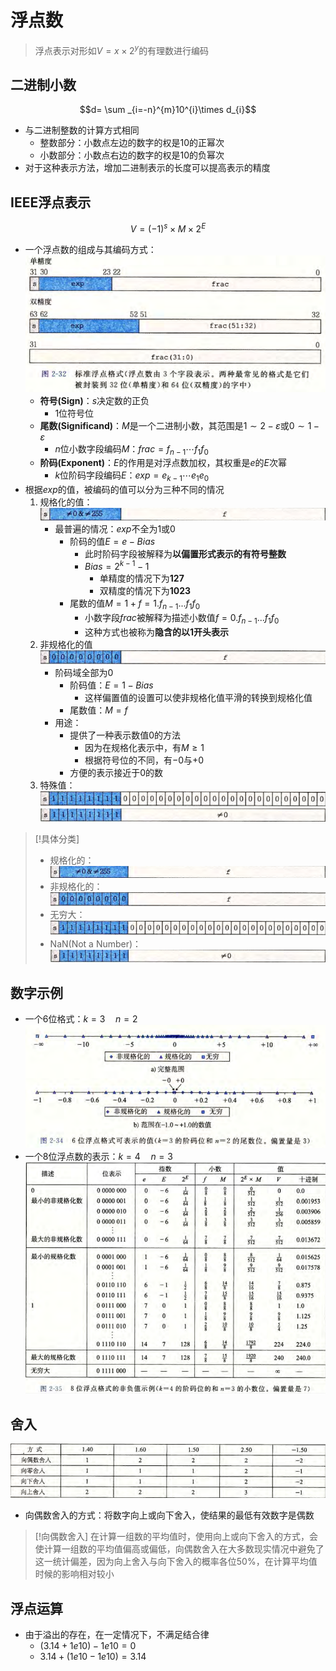 # 浮点数
> 浮点表示对形如$V=x\times 2^y$的有理数进行编码

## 二进制小数
$$d= \sum _{i=-n}^{m}10^{i}\times d_{i}$$
- 与二进制整数的计算方式相同
	- 整数部分：小数点左边的数字的权是10的正幂次
	- 小数部分：小数点右边的数字的权是10的负幂次
- 对于这种表示方法，增加二进制表示的长度可以提高表示的精度

## IEEE浮点表示
$$V=(-1)^s\times M \times 2^E$$
- 一个浮点数的组成与其编码方式：![](https://raw.githubusercontent.com/alwaysmissin/picgo/main/20221218104455.png)
	- **符号(Sign)**：$s$决定数的正负
		- 1位符号位
	- **尾数(Significand)**：$M$是一个二进制小数，其范围是$1\sim 2-\varepsilon$或$0\sim 1-\varepsilon$
		- $n$位小数字段编码$M$：$frac=f_{n-1}\cdots f_{1}f_{0}$
	- **阶码(Exponent)**：$E$的作用是对浮点数加权，其权重是$e$的$E$次幂
		- $k$位阶码字段编码$E$：$exp=e_{k-1}\cdots e_{1}e_{0}$
- 根据$exp$的值，被编码的值可以分为三种不同的情况
	1. 规格化的值：![](https://raw.githubusercontent.com/alwaysmissin/picgo/main/20221218104745.png)
		- 最普遍的情况：$exp$不全为$1$或$0$
			- 阶码的值$E=e-Bias$
				- 此时阶码字段被解释为**以偏置形式表示的有符号整数**
				- $Bias=2^{k-1}-1$
					- 单精度的情况下为**127**
					- 双精度的情况下为**1023**
			- 尾数的值$M=1+f=1.f_{n-1}...f_1f_0$
				- 小数字段$frac$被解释为描述小数值$f=0.f_{n-1}...f_1f_0$
				- 这种方式也被称为**隐含的以1开头表示**
	2. 非规格化的值![](https://raw.githubusercontent.com/alwaysmissin/picgo/main/20221218104805.png)
		- 阶码域全部为0
			- 阶码值：$E=1-Bias$
				- 这样偏置值的设置可以使非规格化值平滑的转换到规格化值
			- 尾数值：$M=f$
		- 用途：
			- 提供了一种表示数值0的方法
				- 因为在规格化表示中，有$M\ge 1$
				- 根据符号位的不同，有$-0$与$+0$
			- 方便的表示接近于0的数
	3. 特殊值：![](https://raw.githubusercontent.com/alwaysmissin/picgo/main/20221218104828.png)![](https://raw.githubusercontent.com/alwaysmissin/picgo/main/20221218104854.png)
> [!具体分类]
> - 规格化的：![](https://raw.githubusercontent.com/alwaysmissin/picgo/main/20221218104745.png)
> - 非规格化的：![](https://raw.githubusercontent.com/alwaysmissin/picgo/main/20221218104805.png)
> - 无穷大：![](https://raw.githubusercontent.com/alwaysmissin/picgo/main/20221218104828.png)
> - NaN(Not a Number)：![](https://raw.githubusercontent.com/alwaysmissin/picgo/main/20221218104854.png)
## 数字示例
- 一个6位格式：$k=3\quad n=2$![](https://raw.githubusercontent.com/alwaysmissin/picgo/main/20221218111101.png)
- 一个8位浮点数的表示：$k=4\quad n = 3$![](https://raw.githubusercontent.com/alwaysmissin/picgo/main/20221218111151.png)
## 舍入
![](https://raw.githubusercontent.com/alwaysmissin/picgo/main/20221218111452.png)
- 向偶数舍入的方式：将数字向上或向下舍入，使结果的最低有效数字是偶数
> [!向偶数舍入]
> 在计算一组数的平均值时，使用向上或向下舍入的方式，会使计算一组数的平均值偏高或偏低，向偶数舍入在大多数现实情况中避免了这一统计偏差，因为向上舍入与向下舍入的概率各位50%，在计算平均值时候的影响相对较小

## 浮点运算
- 由于溢出的存在，在一定情况下，不满足结合律
	- $(3.14+1e10)-1e10=0$
	- $3.14+(1e10-1e10)=3.14$